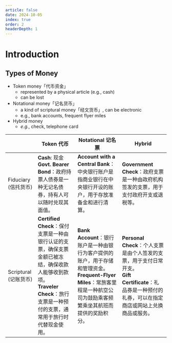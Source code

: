 ```yaml
---
article: false
date: 2024-10-05
index: true
order: 2
headerDepth: 1
---
```


# Introduction

## Types of Money

- Token money「代币资金」
  - represented by a physical article (e.g., cash)
  - can be lost
- Notational money「记名货币」
  - a kind of scriptural money「经文货币」, can be electronic
  - e.g., bank accounts, frequent flyer miles
- Hybrid money
  - *e.g.*, check, telephone card

|                       | **Token** 代币                                               | **Notational** 记名票                                        | **Hybrid**                                                   |
| --------------------- | ------------------------------------------------------------ | ------------------------------------------------------------ | ------------------------------------------------------------ |
| Fiduciary (信托货币)  | **Cash**: 现金<br />**Govt. Bearer Bond**：政府持票人债券是一种无记名债券，持有人可以随时兑现其面值。 | **Account with a Central Bank**：中央银行账户是指商业银行在中央银行开设的账户，用于存放准备金和进行清算。 | **Government Check**：政府支票是一种由政府机构签发的支票，用于支付政府开支或退税等。 |
| Scriptural (记账货币) | **Certified Check**：保付支票是一种由银行认证的支票，确保支票金额已被冻结，确保收款人能够收到款项。<br />**Traveler Check**：旅行支票是一种预付的支票，通常用于旅行时代替现金使用。 | **Bank Account**：银行账户是一种由银行为客户提供的账户，用于存储和管理资金。<br />**Frequent-Flyer Miles**：常旅客里程是一种航空公司为鼓励乘客频繁乘坐其航班而提供的奖励积分。 | **Personal Check**：个人支票是由个人签发的支票，用于支付日常开支。 <br />**Gift Certificate**：礼品券是一种预付的礼券，可以在指定商店或网站上兑换商品或服务。 |

